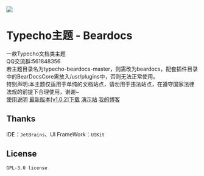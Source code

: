 <img src="https://i.ibb.co/56g91gH/screenshot-1.jpg">
<h1>Typecho主题 - Beardocs</h1>
一款Typecho文档类主题<br>
QQ交流群:561848356<br>
<a>若主题目录名为typecho-beardocs-master，则需改为beardocs，配套插件目录中的BearDocsCore需放入/usr/plugins中，否则无法正常使用。</a><br>
<a>特别声明:本主题仅适用于单纯的文档站点，请勿用于违法站点，在遵守国家法律法规的前提下合理使用，谢谢~</a><br>
<a href = "https://www.bearnotion.ru/typecho-beardocs.html">使用说明</a>
<a href = "https://github.com/whitebearcode/typecho-beardocs/releases/download/v1.0.2/Beardocs_v1.0.2.release.zip">最新版本[v1.0.2]下载</a>
<a href = "https://beardocs.typecho.ru/">演示站</a>
<a href = "https://www.bearnotion.ru/">我的博客</a><br>
<h2>Thanks</h2>
IDE：<code>JetBrains</code>、UI FrameWork：<code>UIKit</code>
<h2>License</h2>
<code>GPL-3.0 license</code>